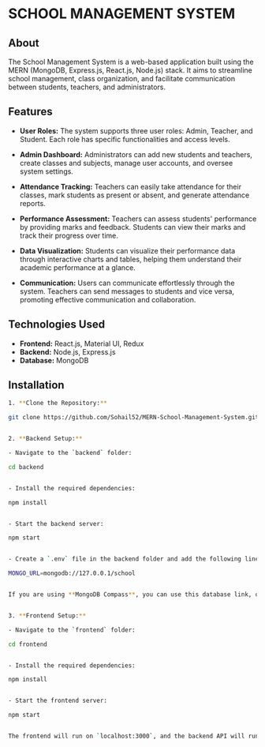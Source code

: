 # SCHOOL MANAGEMENT SYSTEM

## About

The School Management System is a web-based application built using the MERN (MongoDB, Express.js, React.js, Node.js) stack. It aims to streamline school management, class organization, and facilitate communication between students, teachers, and administrators.

## Features

- **User Roles:** The system supports three user roles: Admin, Teacher, and Student. Each role has specific functionalities and access levels.

- **Admin Dashboard:** Administrators can add new students and teachers, create classes and subjects, manage user accounts, and oversee system settings.

- **Attendance Tracking:** Teachers can easily take attendance for their classes, mark students as present or absent, and generate attendance reports.

- **Performance Assessment:** Teachers can assess students' performance by providing marks and feedback. Students can view their marks and track their progress over time.

- **Data Visualization:** Students can visualize their performance data through interactive charts and tables, helping them understand their academic performance at a glance.

- **Communication:** Users can communicate effortlessly through the system. Teachers can send messages to students and vice versa, promoting effective communication and collaboration.

## Technologies Used

- **Frontend:** React.js, Material UI, Redux
- **Backend:** Node.js, Express.js
- **Database:** MongoDB

## Installation

```sh
1. **Clone the Repository:**

git clone https://github.com/Sohail52/MERN-School-Management-System.git


2. **Backend Setup:**

- Navigate to the `backend` folder:

cd backend


- Install the required dependencies:

npm install


- Start the backend server:

npm start


- Create a `.env` file in the backend folder and add the following line to connect to your MongoDB database:

MONGO_URL=mongodb://127.0.0.1/school


If you are using **MongoDB Compass**, you can use this database link, or if you are using **MongoDB Atlas**, replace this with your own database connection string.


3. **Frontend Setup:**

- Navigate to the `frontend` folder:

cd frontend


- Install the required dependencies:

npm install


- Start the frontend server:

npm start


The frontend will run on `localhost:3000`, and the backend API will run on `localhost:5000`.
